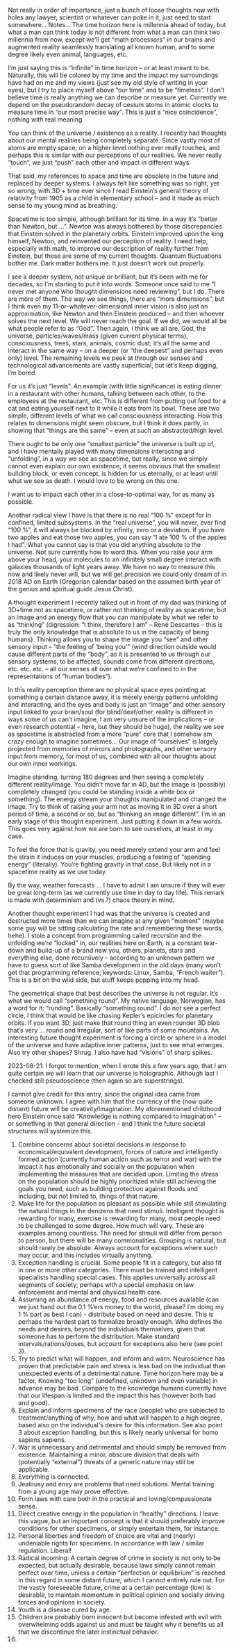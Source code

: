 Not really in order of importance, just a bunch of loose thoughts now with holes any lawyer, scientist or whatever can poke in it, just need to start somewhere… Notes… The time horizon here is millennia ahead of today, but what a man can think today is not different from what a man can think two millennia from now, except we’ll get “math processors” in our brains and augmented reality seamlessly translating all known human, and to some degree likely even animal, languages, etc.


I’m just saying this is “infinite” in time horizon – or at least meant to be. Naturally, this will be colored by my time and the impact my surroundings have had on me and my views (just see my old style of writing in your eyes), but I try to place myself above “our time” and to be “timeless”. I don’t believe time is really anything we can describe or measure yet. Currently we depend on the pseudorandom decay of cesium atoms in atomic clocks to measure time in “our most precise way”. This is just a “nice coincidence”, nothing with real meaning.


You can think of the universe / existence as a reality. I recently had thoughts about our mental realities being completely separate. Since vastly most of atoms are empty space, on a higher level nothing ever really touches, and perhaps this is similar with our perceptions of our realities. We never really “touch”, we just “push” each other and impact in different ways.


That said, my references to space and time are obsolete in the future and replaced by deeper systems. I always felt like something was so right, yet so wrong, with 3D + time ever since I read Einstein’s general theory of relativity from 1905 as a child in elementary school – and it made as much sense to my young mind as breathing.


Spacetime is too simple, although brilliant for its time. In a way it’s “better than Newton, but …”. Newton was always bothered by those discrepancies that Einstein solved in the planetary orbits. Einstein improved upon the king himself, Newton, and reinvented our perception of reality. I need help, especially with math, to improve our description of reality further from Einstein, but these are some of my current thoughts. Quantum fluctuations bother me. Dark matter bothers me. It just doesn’t work out properly.


I see a deeper system, not unique or brilliant, but it’s been with me for decades, so I’m starting to put it into words. Someone once said to me “I never met anyone who thought dimensions need reviewing”, but I do. There are more of them. The way we see things, there are “more dimensions”, but I think even my 11-or-whatever-dimensional inner vision is also just an approximation, like Newton and then Einstein produced – and then whoever solves the next level. We will never reach the goal. If we did, we would all be what people refer to as “God”. Then again, I think we all are. God, the universe, particles/waves/mass (given current physical terms), consciousness, trees, stars, animals, cosmic dust; it’s all the same and interact in the same way – on a deeper (or “the deepest” and perhaps even only) level. The remaining levels we peek at through our senses and technological advancements are vastly superficial, but let’s keep digging, I’m bored.


For us it’s just “levels”. An example (with little significance) is eating dinner in a restaurant with other humans, talking between each other, to the employees at the restaurant, etc. This is different from putting out food for a cat and eating yourself next to it while it eats from its bowl. These are two simple, different levels of what we call consciousness interacting. How this relates to dimensions might seem obscure, but I think it does partly, in showing that “things are the same” – even at such an abstracted/high level.


There ought to be only one “smallest particle” the universe is built up of, and I have mentally played with many dimensions interacting and “unfolding”, in a way we see as spacetime, but really, since we simply cannot even explain our own existence, it seems obvious that the smallest building block, or even concept, is hidden for us eternally, or at least until what we see as death. I would love to be wrong on this one.


I want us to impact each other in a close-to-optimal way, for as many as possible.


Another radical view I have is that there is no real “100 %” except for in confined, limited subsystems. In the “real universe”, you will never, ever find “100 %”, it will always be blocked by infinity, zero or a deviation. If you have two apples and eat those two apples, you can say “I ate 100 % of the apples I had”. What you cannot say is that you did anything absolute to the universe. Not sure currently how to word this. When you raise your arm above your head, your molecules to an infinitely small degree interact with galaxies thousands of light years away. We have no way to measure this now and likely never will, but we will get precision we could only dream of in 2018 AD on Earth (Gregorian calendar based on the assumed birth year of the genius and spiritual guide Jesus Christ).


A thought experiment I recently talked out in front of my dad was thinking of 3D+time not as spacetime, or rather not thinking of reality as spacetime, but an image and an energy flow that you can manipulate by what we refer to as “thinking” (digression: “I think, therefore I am” – René Descartes – this is truly the only knowledge that is absolute to us in the capacity of being humans). Thinking allows you to shape the image you “see” and other sensory input – “the feeling of ‘being you’” (wind direction outside would cause different parts of the “body”, as it is presented to us through our sensory systems, to be affected, sounds come from different directions, etc. etc. etc. – all our senses all over what we’re confined to in the representations of “human bodies”).


In this reality perception there are no physical space eyes pointing at something a certain distance away, it is merely energy patterns unfolding and interacting, and the eyes and body is just an “image” and other sensory input linked to your brain/soul (for blind/deaf/other, reality is different in ways some of us can’t imagine, I am very unsure of the implications – or even research potential – here, but they should be huge), the reality we see as spacetime is abstracted from a more “pure” core that I somehow am crazy enough to imagine sometimes… Our image of “ourselves” is largely projected from memories of mirrors and photographs, and other sensory input from memory, for most of us, combined with all our thoughts about our own inner workings.


Imagine standing, turning 180 degrees and then seeing a completely different reality/image. You didn’t move far in 4D, but the image is (possibly) completely changed (you could be standing inside a white box or something). The energy stream your thoughts manipulated and changed the image. Try to think of raising your arm not as moving it in 3D over a short period of time, a second or so, but as “thinking an image different”. I’m in an early stage of this thought experiment. Just putting it down in a few words. This goes very against how we are born to see ourselves, at least in my case.


To feel the force that is gravity, you need merely extend your arm and feel the strain it induces on your muscles, producing a feeling of “spending energy” (literally). You’re fighting gravity in that case. But likely not in a spacetime reality as we use today.


By the way, weather forecasts … I have to admit I am unsure if they will ever be great long-term (as we currently use time in day to day life). This remark is made with determinism and (vs.?) chaos theory in mind.


Another thought experiment I had was that the universe is created and destructed more times than we can imagine at any given “moment” (maybe some guy will be sitting calculating the rate and remembering these words, hehe). I stole a concept from programming called recursion and the unfolding we’re “locked” in, our realities here on Earth, is a constant tear-down and build-up of a brand new you, others, planets, stars and everything else, done recursively – according to an unknown pattern we have to guess sort of like Samba development in the old days (many won’t get that programming reference; keywords: Linux, Samba, “French waiter”). This is a bit on the wild side, but stuff keeps popping into my head.



The geometrical shape that best describes the universe is not regular. It’s what we would call “something round”. My native language, Norwegian, has a word for it: “runding”. Basically “something round”. I do not see a perfect circle, I think that would be like chasing Kepler’s epicircles for planetary orbits. If you want 3D, just make that round thing an even rounder 3D blob that’s very … round and irregular, sort of like parts of some mountains. An interesting future thought experiment is forcing a circle or sphere in a model of the universe and have adaptive inner patterns, just to see what emerges. Also try other shapes? Shrug. I also have had "visions" of sharp spikes.


2023-08-21: I forgot to mention, when I wrote this a few years ago, that I am quite certain we will learn that our universe is holographic. Although last I checked still pseudoscience (then again so are superstrings).


I cannot give credit for this entry, since the original idea came from someone unknown. I agree with him that the currency of the (now quite distant) future will be creativity/imagination. My aforementioned childhood hero Einstein once said “Knowledge is nothing compared to imagination” – or something in that general direction – and I think the future societal structures will systemize this.


 
1.	Combine concerns about societal decisions in response to economical/equivalent development, forces of nature and intelligently formed action (currently human action such as terror and war) with the impact it has emotionally and socially on the population when implementing the measures that are decided upon. Limiting the stress on the population should be highly prioritized while still achieving the goals you need, such as building protection against floods and including, but not limited to, things of that nature.
2.	Make life for the population as pleasant as possible while still stimulating the natural things in the denizens that need stimuli. Intelligent thought is rewarding for many, exercise is rewarding for many, most people need to be challenged to some degree. How much will vary. These are examples among countless. The need for stimuli will differ from person to person, but there will be many commonalities. Grouping is natural, but should rarely be absolute. Always account for exceptions where such may occur, and this includes virtually anything.
3.	Exception handling is crucial. Some people fit in a category, but also fit in one or more other categories. There must be trained and intelligent specialists handling special cases. This applies universally across all segments of society, perhaps with a special emphasis on law enforcement and mental and physical health care.
4.	Assuming an abundance of energy, food and resources available (can we just hand out the 0.1 %’ers money to the world, please? I’m doing my 1 % part as best I can) - distribute based on need and desire. This is perhaps the hardest part to formalize broadly enough. Who defines the needs and desires, beyond the individuals themselves, given that someone has to perform the distribution. Make standard intervals/rations/doses, but account for exceptions also here (see point 3).
5.	Try to predict what will happen, and inform and warn. Neuroscience has proven that predictable pain and stress is less bad on the individual than unexpected events of a detrimental nature. Time horizon here may be a factor. Knowing “too long” (undefined, unknown and even variable) in advance may be bad. Compare to the knowledge humans currently have that our lifespan is limited and the impact this has (however both bad and good).
6.	Explain and inform specimens of the race (people) who are subjected to treatment/anything of why, how and what will happen to a high degree, based also on the individual's desire for this information. See also point 3 about exception handling, but this is likely nearly universal for homo sapiens sapiens.
7.	War is unnecessary and detrimental and should simply be removed from existence. Maintaining a minor, obscure division that deals with (potentially “external”) threats of a generic nature may still be applicable.
8.	Everything is connected.
9.	Jealousy and envy are problems that need solutions. Mental training from a young age may prove effective.
10.	Form laws with care both in the practical and loving/compassionate sense.
11.	Direct creative energy in the population in “healthy” directions. I leave this vague, but an important concept is that it should preferably improve conditions for other specimens, or simply entertain them, for instance.
12.	Personal liberties and freedom of choice are vital and (nearly) undeniable rights for specimens. In accordance with law / similar regulation. Liberal!
13.	Radical incoming: A certain degree of crime in society is not only to be expected, but actually desirable, because laws simply cannot remain perfect over time, unless a certain “perfection or equilibrium” is reached in this regard in some distant future, which I cannot entirely rule out. For the vastly foreseeable future, crime at a certain percentage (low) is desirable, to maintain momentum in political opinion and socially driving forces and opinions in society.
14.	Youth is a disease cured by age.
15.	Children are probably born innocent but become infested with evil with overwhelming odds against us and must be taught why it benefits us all that we discontinue the later instinctual behavior.
16.	
